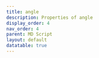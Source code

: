 ```yaml
---
title: angle
description: Properties of angle
display_order: 4
nav_order: 4
parent: MD Script
layout: default
datatable: true
---
```



